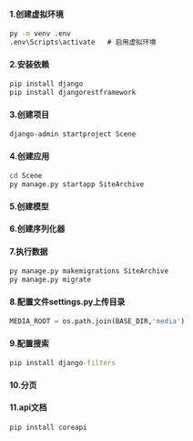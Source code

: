 #### 1.创建虚拟环境
```cmd
py -m venv .env
.env\Scripts\activate   # 启用虚拟环境
```
#### 2.安装依赖
```cmd
pip install django
pip install djangorestframework

```
#### 3.创建项目
```cmd
django-admin startproject Scene
```
#### 4.创建应用
```cmd
cd Scene
py manage.py startapp SiteArchive
```
#### 5.创建模型
#### 6.创建序列化器
#### 7.执行数据
```cmd
py manage.py makemigrations SiteArchive
py manage.py migrate
```
#### 8.配置文件settings.py上传目录
```py
MEDIA_ROOT = os.path.join(BASE_DIR,'media')
```
#### 9.配置搜索
```cmd
pip install django-filters
```
#### 10.分页
#### 11.api文档
```cmd
pip install coreapi
```